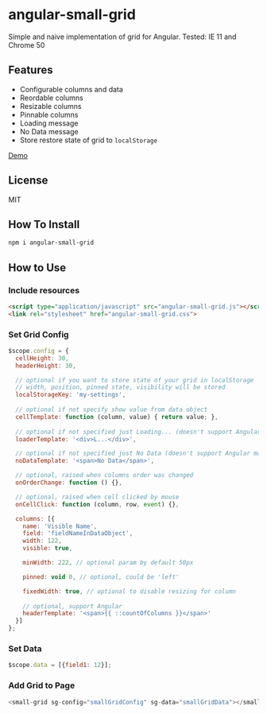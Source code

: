 # angular-small-grid

Simple and naive implementation of grid for Angular. Tested: IE 11 and Chrome 50

## Features

* Configurable columns and data
* Reordable columns
* Resizable columns
* Pinnable columns
* Loading message
* No Data message
* Store restore state of grid to ```localStorage```

[Demo](http://terma.github.io/angular-small-grid/demo.html)

## License

MIT

## How To Install

```bash
npm i angular-small-grid
```

## How to Use 

### Include resources

```html
<script type="application/javascript" src="angular-small-grid.js"></script>
<link rel="stylesheet" href="angular-small-grid.css">
```

### Set Grid Config

```js
$scope.config = {
  cellHeight: 30,
  headerHeight: 30,

  // optional if you want to store state of your grid in localStorage
  // width, position, pinned state, visibility will be stored
  localStorageKey: 'my-settings',
  
  // optional if not specify show value from data object
  cellTemplate: function (column, value) { return value; }, 
  
  // optional if not specified just Loading... (doesn't support Angular markup)
  loaderTemplate: '<div>L...</div>',

  // optional if not specified just No Data (doesn't support Angular markup)
  noDataTemplate: '<span>No Data</span>',

  // optional, raised when columns order was changed
  onOrderChange: function () {},

  // optional, raised when cell clicked by mouse
  onCellClick: function (column, row, event) {},

  columns: [{
    name: 'Visible Name',
    field: 'fieldNameInDataObject',
    width: 122,
    visible: true,

    minWidth: 222, // optional param by default 50px

    pinned: void 0, // optional, could be 'left'

    fixedWidth: true, // optional to disable resizing for column
    
    // optional, support Angular
    headerTemplate: '<span>{{ ::countOfColumns }}</span>'
  }]
};
```

### Set Data

```js
$scope.data = [{field1: 12}];
```

### Add Grid to Page

```js
<small-grid sg-config="smallGridConfig" sg-data="smallGridData"></small-grid>
```
